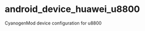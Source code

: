 android_device_huawei_u8800
===========================

CyanogenMod device configuration for u8800
